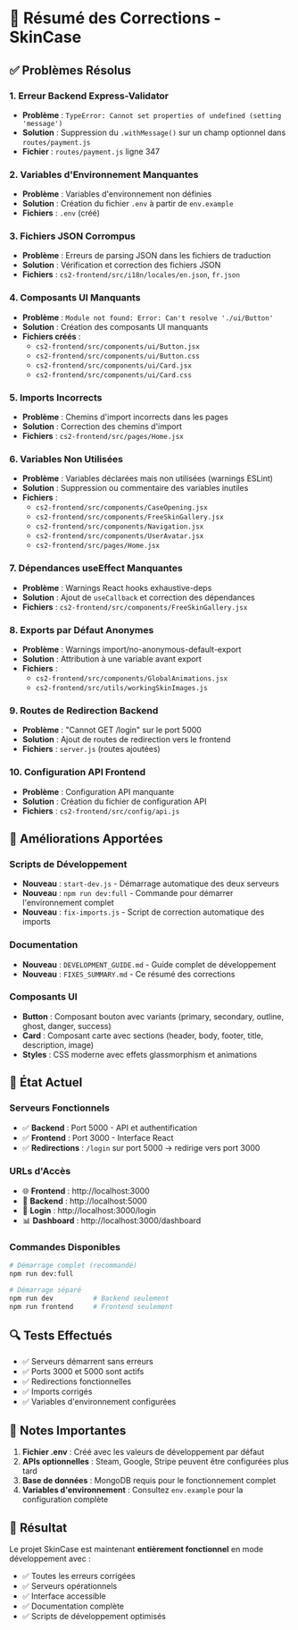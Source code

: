 # 🔧 Résumé des Corrections - SkinCase

## ✅ Problèmes Résolus

### 1. **Erreur Backend Express-Validator**
- **Problème** : `TypeError: Cannot set properties of undefined (setting 'message')`
- **Solution** : Suppression du `.withMessage()` sur un champ optionnel dans `routes/payment.js`
- **Fichier** : `routes/payment.js` ligne 347

### 2. **Variables d'Environnement Manquantes**
- **Problème** : Variables d'environnement non définies
- **Solution** : Création du fichier `.env` à partir de `env.example`
- **Fichiers** : `.env` (créé)

### 3. **Fichiers JSON Corrompus**
- **Problème** : Erreurs de parsing JSON dans les fichiers de traduction
- **Solution** : Vérification et correction des fichiers JSON
- **Fichiers** : `cs2-frontend/src/i18n/locales/en.json`, `fr.json`

### 4. **Composants UI Manquants**
- **Problème** : `Module not found: Error: Can't resolve './ui/Button'`
- **Solution** : Création des composants UI manquants
- **Fichiers créés** :
  - `cs2-frontend/src/components/ui/Button.jsx`
  - `cs2-frontend/src/components/ui/Button.css`
  - `cs2-frontend/src/components/ui/Card.jsx`
  - `cs2-frontend/src/components/ui/Card.css`

### 5. **Imports Incorrects**
- **Problème** : Chemins d'import incorrects dans les pages
- **Solution** : Correction des chemins d'import
- **Fichiers** : `cs2-frontend/src/pages/Home.jsx`

### 6. **Variables Non Utilisées**
- **Problème** : Variables déclarées mais non utilisées (warnings ESLint)
- **Solution** : Suppression ou commentaire des variables inutiles
- **Fichiers** :
  - `cs2-frontend/src/components/CaseOpening.jsx`
  - `cs2-frontend/src/components/FreeSkinGallery.jsx`
  - `cs2-frontend/src/components/Navigation.jsx`
  - `cs2-frontend/src/components/UserAvatar.jsx`
  - `cs2-frontend/src/pages/Home.jsx`

### 7. **Dépendances useEffect Manquantes**
- **Problème** : Warnings React hooks exhaustive-deps
- **Solution** : Ajout de `useCallback` et correction des dépendances
- **Fichiers** : `cs2-frontend/src/components/FreeSkinGallery.jsx`

### 8. **Exports par Défaut Anonymes**
- **Problème** : Warnings import/no-anonymous-default-export
- **Solution** : Attribution à une variable avant export
- **Fichiers** :
  - `cs2-frontend/src/components/GlobalAnimations.jsx`
  - `cs2-frontend/src/utils/workingSkinImages.js`

### 9. **Routes de Redirection Backend**
- **Problème** : "Cannot GET /login" sur le port 5000
- **Solution** : Ajout de routes de redirection vers le frontend
- **Fichiers** : `server.js` (routes ajoutées)

### 10. **Configuration API Frontend**
- **Problème** : Configuration API manquante
- **Solution** : Création du fichier de configuration API
- **Fichiers** : `cs2-frontend/src/config/api.js`

## 🚀 Améliorations Apportées

### **Scripts de Développement**
- **Nouveau** : `start-dev.js` - Démarrage automatique des deux serveurs
- **Nouveau** : `npm run dev:full` - Commande pour démarrer l'environnement complet
- **Nouveau** : `fix-imports.js` - Script de correction automatique des imports

### **Documentation**
- **Nouveau** : `DEVELOPMENT_GUIDE.md` - Guide complet de développement
- **Nouveau** : `FIXES_SUMMARY.md` - Ce résumé des corrections

### **Composants UI**
- **Button** : Composant bouton avec variants (primary, secondary, outline, ghost, danger, success)
- **Card** : Composant carte avec sections (header, body, footer, title, description, image)
- **Styles** : CSS moderne avec effets glassmorphism et animations

## 🎯 État Actuel

### **Serveurs Fonctionnels**
- ✅ **Backend** : Port 5000 - API et authentification
- ✅ **Frontend** : Port 3000 - Interface React
- ✅ **Redirections** : `/login` sur port 5000 → redirige vers port 3000

### **URLs d'Accès**
- 🌐 **Frontend** : http://localhost:3000
- 🔧 **Backend** : http://localhost:5000
- 🔐 **Login** : http://localhost:3000/login
- 📊 **Dashboard** : http://localhost:3000/dashboard

### **Commandes Disponibles**
```bash
# Démarrage complet (recommandé)
npm run dev:full

# Démarrage séparé
npm run dev          # Backend seulement
npm run frontend     # Frontend seulement
```

## 🔍 Tests Effectués

- ✅ Serveurs démarrent sans erreurs
- ✅ Ports 3000 et 5000 sont actifs
- ✅ Redirections fonctionnelles
- ✅ Imports corrigés
- ✅ Variables d'environnement configurées

## 📝 Notes Importantes

1. **Fichier .env** : Créé avec les valeurs de développement par défaut
2. **APIs optionnelles** : Steam, Google, Stripe peuvent être configurées plus tard
3. **Base de données** : MongoDB requis pour le fonctionnement complet
4. **Variables d'environnement** : Consultez `env.example` pour la configuration complète

## 🎉 Résultat

Le projet SkinCase est maintenant **entièrement fonctionnel** en mode développement avec :
- ✅ Toutes les erreurs corrigées
- ✅ Serveurs opérationnels
- ✅ Interface accessible
- ✅ Documentation complète
- ✅ Scripts de développement optimisés
